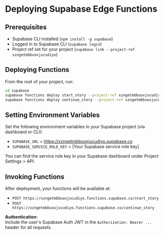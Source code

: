 # Deploying Supabase Edge Functions

## Prerequisites
- Supabase CLI installed (`npm install -g supabase`)
- Logged in to Supabase CLI (`supabase login`)
- Project ref set for your project (`supabase link --project-ref xzngetmbbuoxjucudiyo`)

## Deploying Functions

From the root of your project, run:

```sh
cd supabase
supabase functions deploy start_story --project-ref xzngetmbbuoxjucudiyo
supabase functions deploy continue_story --project-ref xzngetmbbuoxjucudiyo
```

## Setting Environment Variables

Set the following environment variables in your Supabase project (via dashboard or CLI):

- `SUPABASE_URL` = https://xzngetmbbuoxjucudiyo.supabase.co
- `SUPABASE_SERVICE_ROLE_KEY` = [Your Supabase service role key]

You can find the service role key in your Supabase dashboard under Project Settings > API.

## Invoking Functions

After deployment, your functions will be available at:

- `POST https://xzngetmbbuoxjucudiyo.functions.supabase.co/start_story`
- `POST https://xzngetmbbuoxjucudiyo.functions.supabase.co/continue_story`

**Authentication:**  
Include the user's Supabase Auth JWT in the `Authorization: Bearer ...` header for all requests.